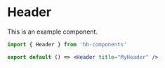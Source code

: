 # Header

This is an example component.

```jsx
import { Header } from 'hb-components'

export default () => <Header title="MyHeader" />
```
